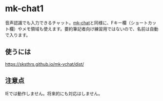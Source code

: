 # mk-chat1

音声認識でも入力できるチャット。[mk-chat](https://github.com/sksthrs/mk-chat1)と同様に、Fキー欄（ショートカット欄）やメモ領域も使えます。要約筆記者向け練習用ではないので、名前は自動で入ります。

## 使うには

https://sksthrs.github.io/mk-vchat/dist/

## 注意点

IEでは動作しません。将来的にも対応はしません。
